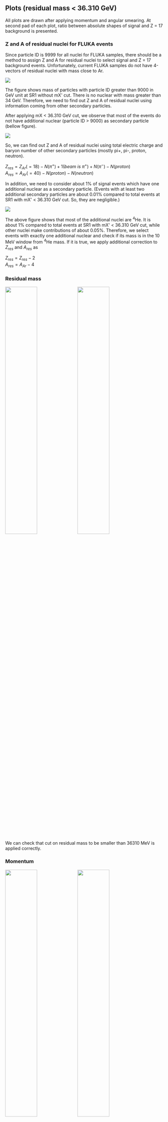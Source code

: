 ## Plots (residual mass < 36.310 GeV)

All plots are drawn after applying momentum and angular smearing.
At second pad of each plot, ratio between absolute shapes of signal and Z = 17 background is presented.

### Z and A of residual nuclei for FLUKA events

Since particle ID is 9999 for all nuclei for FLUKA samples, there should be a method to assign Z and A for residual nuclei to select signal and Z = 17 background events.
Unfortunately, current FLUKA samples do not have 4-vectors of residual nuclei with mass close to Ar.

![](M_nuclei_SR1_all.png)

The figure shows mass of particles with particle ID greater than 9000 in GeV unit at SR1 without mX' cut.
There is no nuclear with mass greater than 34 GeV. Therefore, we need to find out Z and A of residual nuclei using information coming from other secondary particles.

After applying mX < 36.310 GeV cut, we observe that most of the events do not have additional nuclear (particle ID > 9000) as secondary particle (bellow figure).

![](N_nuclei_FLUKA.png)

So, we can find out Z and A of residual nuclei using total electric charge and baryon number of other secondary particles (mostly pi+, pi-, proton, neutron).

${Z}_{res} = {Z}_{Ar} (= 18) - N({\pi}^{+}) + 1 (beam~is~{\pi}^{+}) + N({\pi}^{-}) - N(proton)$  
${A}_{res} = {A}_{Ar} (= 40) - N(proton) - N(neutron)$   

In addition, we need to consider about 1% of signal events which have one additional nuclear as a secondary particle.
(Events with at least two additional secondary particles are about 0.01% compared to total events at SR1 with mX' < 36.310 GeV cut. So, they are negligible.)

![](M_nuclei_FLUKA.png)

The above figure shows that most of the additional nuclei are ${}^{4}$He. It is about 1% compared to total events at SR1 with mX' < 36.310 GeV cut,
while other nuclei make contributions of about 0.05%. Therefore, we select events with exactly one additional nuclear and check if its mass is in the 10 MeV window from ${}^{4}$He mass.
If it is true, we apply additional correction to ${Z}_{res}$ and ${A}_{res}$ as

${Z}_{res} = {Z}_{res}  - 2$  
${A}_{res} = {A}_{Ar} - 4$  


### Residual mass

<img src="../../plots/GEANT4/M_residual_SR1_All.png"  width="45%"  /> <img src="../../plots/FLUKA/M_residual_SR1_All.png" width="45%"/> 

We can check that cut on residual mass to be smaller than 36310 MeV is applied correctly.

### Momentum

<img src="../../plots/GEANT4/P_proton_SR1_All.png"  width="45%"  /> <img src="../../plots/FLUKA/P_proton_SR1_All.png" width="45%"/>

<img src="../../plots/GEANT4/P_piplus_SR1_All.png"  width="45%"  /> <img src="../../plots/FLUKA/P_piplus_SR1_All.png" width="45%"/>

We see that shapes of signal and Z = 17 backgroud events are different at and nearby the peak.

### Momentum balance

<img src="../../plots/GEANT4/P_balance_piplus_p_SR1_All.png"  width="45%"  /> <img src="../../plots/FLUKA/P_balance_piplus_p_SR1_All.png" width="45%"/>

<img src="../../plots/GEANT4/P_balance_beam_piplus_SR1_All.png"  width="45%"  /> <img src="../../plots/FLUKA/P_balance_beam_piplus_SR1_All.png" width="45%"/>

<img src="../../plots/GEANT4/P_balance_beam_p_SR1_All.png"  width="45%"  /> <img src="../../plots/FLUKA/P_balance_beam_p_SR1_All.png" width="45%"/>

Momentum balance distributions show more similar shapes between signal and Z = 17 background than momentum plots.

### Q^2

<img src="../../plots/GEANT4/Q_square_SR1_All.png"  width="45%"  /> <img src="../../plots/FLUKA/Q_square_SR1_All.png" width="45%"/>

${Q}^{2}$ distributions show that shape between signal and Z = 17 are almost same where Q^2 is in [0.15 ${GeV}^{2}$, 1 ${GeV}^{2}$] range.
It could be used for Z = 17 background estimation.

### Energy transfer

<img src="../../plots/GEANT4/Delta_E_SR1_All.png"  width="45%"  /> <img src="../../plots/FLUKA/Delta_E_SR1_All.png" width="45%"/>

These figures show E(beam) - E(piplus), the energy transfer during scattering. We observe similar tendency which is observed in ${Q}^{2}$ plots. 